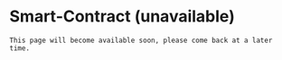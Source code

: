 # Smart-Contract (unavailable)

```
This page will become available soon, please come back at a later time.
```
